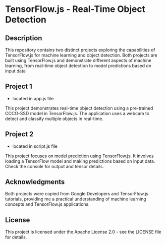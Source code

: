 # TensorFlow.js - Real-Time Object Detection

## Description

This repository contains two distinct projects exploring the capabilities of TensorFlow.js for machine learning and object detection. Both projects are built using TensorFlow.js and demonstrate different aspects of machine learning, from real-time object detection to model predictions based on input data

## Project 1

- located in app.js file

This project demonstrates real-time object detection using a pre-trained COCO-SSD model in TensorFlow.js. The application uses a webcam to detect and classify multiple objects in real-time.

## Project 2

- located in script.js file

This project focuses on model prediction using TensorFlow.js. It involves loading a TensorFlow model and making predictions based on input data. Check the console for output and tensor details.

## Acknowledgments

Both projects were copied from Google Developers and TensorFlow.js tutorials, providing me a practical understanding of machine learning concepts and TensorFlow.js applications.

## License

This project is licensed under the Apache License 2.0 - see the LICENSE file for details.
